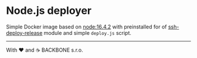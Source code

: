 # Node.js deployer

Simple Docker image based on [node:16.4.2](https://hub.docker.com/_/node) with preinstalled for of
[ssh-deploy-release](https://github.com/backbonesk/ssh-deploy-release) module and simple `deploy.js` script.

---
With ❤️ and ☕️ BACKBONE s.r.o.
